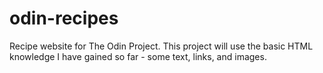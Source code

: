 # odin-recipes
Recipe website for The Odin Project. This project will use the basic HTML knowledge I have gained so far - some text, links, and images.
